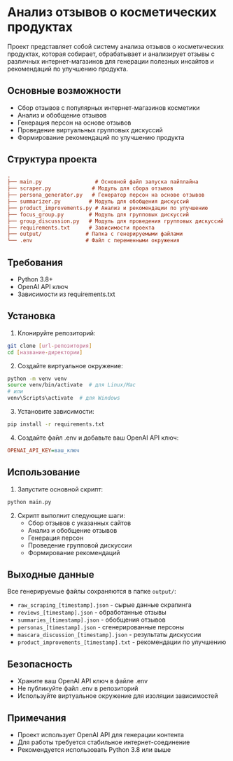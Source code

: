 # Анализ отзывов о косметических продуктах

Проект представляет собой систему анализа отзывов о косметических продуктах, которая собирает, обрабатывает и анализирует отзывы с различных интернет-магазинов для генерации полезных инсайтов и рекомендаций по улучшению продукта.

## Основные возможности

- Сбор отзывов с популярных интернет-магазинов косметики
- Анализ и обобщение отзывов
- Генерация персон на основе отзывов
- Проведение виртуальных групповых дискуссий
- Формирование рекомендаций по улучшению продукта

## Структура проекта

```ini
.
├── main.py                 # Основной файл запуска пайплайна
├── scraper.py             # Модуль для сбора отзывов
├── persona_generator.py   # Генератор персон на основе отзывов
├── summarizer.py         # Модуль для обобщения дискуссий
├── product_improvements.py # Анализ и рекомендации по улучшению
├── focus_group.py        # Модуль для групповых дискуссий
├── group_discussion.py   # Модуль для проведения групповых дискуссий
├── requirements.txt      # Зависимости проекта
├── output/              # Папка с генерируемыми файлами
└── .env                 # Файл с переменными окружения
```

## Требования

- Python 3.8+
- OpenAI API ключ
- Зависимости из requirements.txt

## Установка

1. Клонируйте репозиторий:

```bash
git clone [url-репозитория]
cd [название-директории]
```

2. Создайте виртуальное окружение:

```bash
python -m venv venv
source venv/bin/activate  # для Linux/Mac
# или
venv\Scripts\activate  # для Windows
```

3. Установите зависимости:

```bash
pip install -r requirements.txt
```

4. Создайте файл .env и добавьте ваш OpenAI API ключ:

```ini
OPENAI_API_KEY=ваш_ключ
```

## Использование

1. Запустите основной скрипт:

```bash
python main.py
```

2. Скрипт выполнит следующие шаги:
   - Сбор отзывов с указанных сайтов
   - Анализ и обобщение отзывов
   - Генерация персон
   - Проведение групповой дискуссии
   - Формирование рекомендаций

## Выходные данные

Все генерируемые файлы сохраняются в папке `output/`:

- `raw_scraping_[timestamp].json` - сырые данные скрапинга
- `reviews_[timestamp].json` - обработанные отзывы
- `summaries_[timestamp].json` - обобщения отзывов
- `personas_[timestamp].json` - сгенерированные персоны
- `mascara_discussion_[timestamp].json` - результаты дискуссии
- `product_improvements_[timestamp].txt` - рекомендации по улучшению

## Безопасность

- Храните ваш OpenAI API ключ в файле .env
- Не публикуйте файл .env в репозиторий
- Используйте виртуальное окружение для изоляции зависимостей

## Примечания

- Проект использует OpenAI API для генерации контента
- Для работы требуется стабильное интернет-соединение
- Рекомендуется использовать Python 3.8 или выше